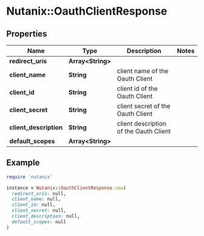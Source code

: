 # Nutanix::OauthClientResponse

## Properties

| Name | Type | Description | Notes |
| ---- | ---- | ----------- | ----- |
| **redirect_uris** | **Array&lt;String&gt;** |  |  |
| **client_name** | **String** | client name of the Oauth Client |  |
| **client_id** | **String** | client id of the Oauth Client |  |
| **client_secret** | **String** | client secret of the Oauth Client |  |
| **client_description** | **String** | client description of the Oauth Client |  |
| **default_scopes** | **Array&lt;String&gt;** |  |  |

## Example

```ruby
require 'nutanix'

instance = Nutanix::OauthClientResponse.new(
  redirect_uris: null,
  client_name: null,
  client_id: null,
  client_secret: null,
  client_description: null,
  default_scopes: null
)
```

